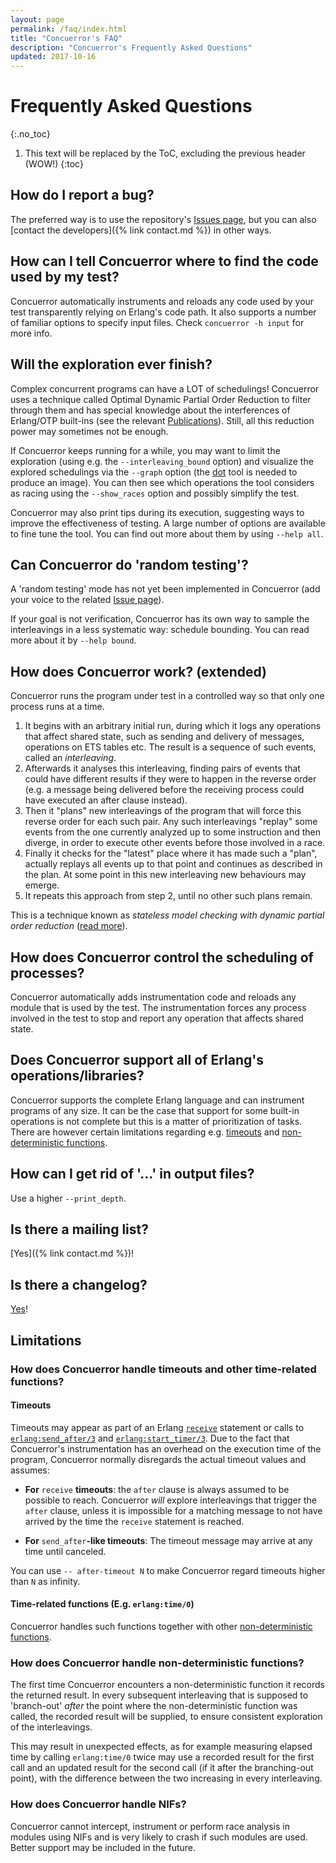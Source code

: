 ```yaml
---
layout: page
permalink: /faq/index.html
title: "Concuerror's FAQ"
description: "Concuerror's Frequently Asked Questions"
updated: 2017-10-16
---
```


# Frequently Asked Questions
{:.no_toc}

1. This text will be replaced by the ToC, excluding the previous header (WOW!)
{:toc}

## How do I report a bug?

The preferred way is to use the repository's [Issues
page](https://github.com/parapluu/Concuerror/issues/new), but you can also [contact the developers]({% link contact.md %}) in other ways.

## How can I tell Concuerror where to find the code used by my test?

Concuerror automatically instruments and reloads any code used by your test transparently relying on Erlang's code path.
It also supports a number of familiar options to specify input files.
Check `concuerror -h input` for more info.

## Will the exploration ever finish?

Complex concurrent programs can have a LOT of schedulings!  Concuerror
uses a technique called Optimal Dynamic Partial Order Reduction to
filter through them and has special knowledge about the interferences
of Erlang/OTP built-ins (see the relevant [Publications](/publications)).
Still, all this reduction power may sometimes not be enough.

If Concuerror keeps running for a while, you may want to limit the exploration
(using e.g. the `--interleaving_bound` option)
and visualize the explored schedulings
via the `--graph` option (the [dot](https://www.graphviz.org/) tool
is needed to produce an image).
You can then see which operations the tool considers as racing
using the `--show_races` option and possibly simplify the test.

Concuerror may also print tips during its execution,
suggesting ways to improve the effectiveness of testing.
A large number of options are available to fine tune the tool.
You can find out more about them by using `--help all`.

## Can Concuerror do 'random testing'?

A 'random testing' mode has not yet been implemented in Concuerror (add
your voice to the related
[Issue page](https://github.com/parapluu/Concuerror/issues/16)).

If your goal is not verification, Concuerror has its own way to sample
the interleavings in a less systematic way: schedule bounding. You can
read more about it by `--help bound`.

## How does Concuerror work? (extended)

Concuerror runs the program under test in a controlled way so that only one
process runs at a time.

1. It begins with an arbitrary initial run, during which it logs any operations
   that affect shared state, such as sending and delivery of messages,
   operations on ETS tables etc. The result is a sequence of such events, called
   an *interleaving*.
2. Afterwards it analyses this interleaving, finding pairs of events that could
   have different results if they were to happen in the reverse order (e.g. a
   message being delivered before the receiving process could have executed an
   after clause instead).
3. Then it "plans" new interleavings of the program that will force this reverse
   order for each such pair. Any such interleavings "replay" some events from
   the one currently analyzed up to some instruction and then diverge, in order
   to execute other events before those involved in a race.
4. Finally it checks for the "latest" place where it has made such a "plan",
   actually replays all events up to that point and continues as described in
   the plan. At some point in this new interleaving new behaviours may emerge.
5. It repeats this approach from step 2, until no other such plans remain.

This is a technique known as _stateless model checking with dynamic
partial order reduction_ ([read more](/publications)).

## How does Concuerror control the scheduling of processes?

Concuerror automatically adds instrumentation code and reloads any module that
is used by the test. The instrumentation forces any process involved in the test
to stop and report any operation that affects shared state.

## Does Concuerror support all of Erlang's operations/libraries?

Concuerror supports the complete Erlang language and can instrument programs of
any size. It can be the case that support for some built-in operations is not complete
but this is a matter of prioritization of tasks.
There are however certain limitations regarding e.g.
[timeouts](#how-does-concuerror-handle-timeouts-and-other-time-related-functions)
and [non-deterministic
functions](#how-does-concuerror-handle-non-deterministic-functions).

## How can I get rid of '...' in output files?

Use a higher `--print_depth`.

## Is there a mailing list?

[Yes]({% link contact.md %})!

## Is there a changelog?

[Yes](https://github.com/parapluu/Concuerror/blob/master/CHANGELOG.md)!

## Limitations

### How does Concuerror handle timeouts and other time-related functions?

#### Timeouts

Timeouts may appear as part of an Erlang
[`receive`](https://erlang.org/doc/reference_manual/expressions.html#receive)
statement or calls to
[`erlang:send_after/3`](https://erlang.org/doc/man/erlang.html#send_after-3) and
[`erlang:start_timer/3`](https://erlang.org/doc/man/erlang.html#start_timer-3). Due
to the fact that Concuerror's instrumentation has an overhead on the execution
time of the program, Concuerror normally disregards the actual timeout values
and assumes:

* **For** `receive` **timeouts**: the `after` clause is always assumed to be
 possible to reach. Concuerror *will* explore interleavings that trigger the
 `after` clause, unless it is impossible for a matching message to not have
 arrived by the time the `receive` statement is reached.

* **For** `send_after`**-like timeouts**: The timeout message may arrive at
    any time until canceled.

You can use `-- after-timeout N` to make Concuerror regard timeouts higher than
`N` as infinity.

#### Time-related functions (E.g. `erlang:time/0`)

Concuerror handles such functions together with other [non-deterministic
functions](#how-does-concuerror-handle-non-deterministic-functions).

### How does Concuerror handle non-deterministic functions?

The first time Concuerror encounters a non-deterministic function it records the
returned result. In every subsequent interleaving that is supposed to
'branch-out' *after* the point where the non-deterministic function was called,
the recorded result will be supplied, to ensure consistent exploration of the
interleavings.

This may result in unexpected effects, as for example measuring elapsed time by
calling `erlang:time/0` twice may use a recorded result for the first call and
an updated result for the second call (if it after the branching-out point),
with the difference between the two increasing in every interleaving.

### How does Concuerror handle NIFs?

Concuerror cannot intercept, instrument or perform race analysis in modules using NIFs and is very likely to crash if such modules are used. Better support may be included in the future.
